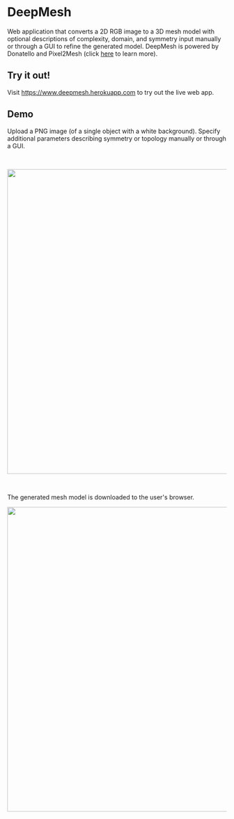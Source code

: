 # DeepMesh

Web application that converts a 2D RGB image to a 3D mesh model with optional descriptions of complexity, domain, and symmetry input manually or through a GUI to refine the generated model. DeepMesh is powered by Donatello and Pixel2Mesh (click [here](https://github.com/coltonbishop/donatello) to learn more).

## Try it out!

Visit https://www.deepmesh.herokuapp.com to try out the live web app.

## Demo

Upload a PNG image (of a single object with a white background). Specify additional parameters describing symmetry or topology manually or through a GUI.

<br>
<p align="center">
<img src="resources/demo1.gif" width = "700px" />
</p>

<br>

The generated mesh model is downloaded to the user's browser.

<p align="center">

<img src="resources/demo2.gif" width = "700px" />

</p>